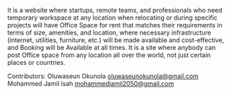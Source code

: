 It is a website where startups, remote teams, and professionals who need temporary workspace at any location when relocating or during specific projects will have Office Space for rent that matches their requirements in terms of size, amenities, and location, where necessary infrastructure (internet, utilities, furniture, etc.) will be made available and cost-effective, and Booking will be Available at all times. It is a site where anybody can post Office space from any location all over the world, not just certain places or countries.

Contributors:
Oluwaseun Okunola <oluwaseunokunola@gmail.com>
Mohammed Jamil Isah <mohammedjamil2050@gmail.com>
